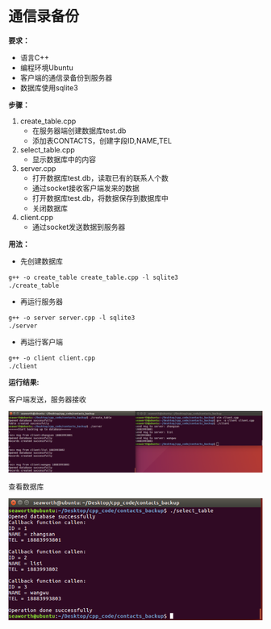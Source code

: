 # 通信录备份
**要求：**
- 语言C++
- 编程环境Ubuntu
- 客户端的通信录备份到服务器
- 数据库使用sqlite3<Br/>

**步骤：**<Br/>
1. create_table.cpp
   - 在服务器端创建数据库test.db
   - 添加表CONTACTS，创建字段ID,NAME,TEL
2. select_table.cpp
   - 显示数据库中的内容
3. server.cpp
   - 打开数据库test.db，读取已有的联系人个数
   - 通过socket接收客户端发来的数据
   - 打开数据库test.db，将数据保存到数据库中
   - 关闭数据库
4. client.cpp
   - 通过socket发送数据到服务器<Br/>

**用法：**<Br/>
- 先创建数据库
```
g++ -o create_table create_table.cpp -l sqlite3
./create_table
```
- 再运行服务器
```
g++ -o server server.cpp -l sqlite3
./server
```
- 再运行客户端
```
g++ -o client client.cpp
./client
```
**运行结果:**

客户端发送，服务器接收
 
 ![image1](./result/socket.png)
 
 查看数据库
 
 ![image2](./result/sqlite.png)

